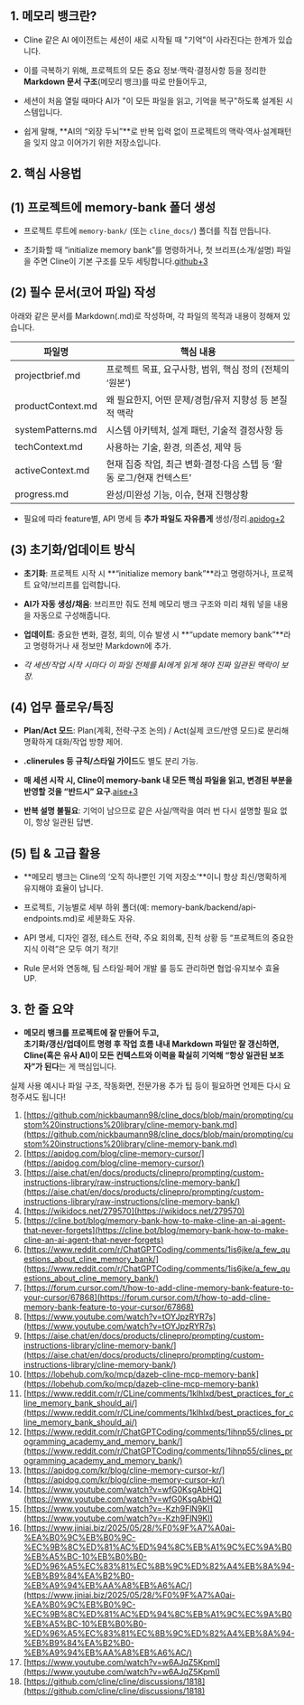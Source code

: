 
## 1. **메모리 뱅크란?**

- Cline 같은 AI 에이전트는 세션이 새로 시작될 때 "기억"이 사라진다는 한계가 있습니다.
    
- 이를 극복하기 위해, 프로젝트의 모든 중요 정보‧맥락‧결정사항 등을 정리한 **Markdown 문서 구조**(메모리 뱅크)를 따로 만들어두고,
    
- 세션이 처음 열릴 때마다 AI가 "이 모든 파일을 읽고, 기억을 복구"하도록 설계된 시스템입니다.
    
- 쉽게 말해, **AI의 “외장 두뇌”**로 반복 입력 없이 프로젝트의 맥락·역사·설계패턴을 잊지 않고 이어가기 위한 저장소입니다.
    

## 2. **핵심 사용법**

## **(1) 프로젝트에 memory-bank 폴더 생성**

- 프로젝트 루트에 `memory-bank/` (또는 `cline_docs/`) 폴더를 직접 만듭니다.
    
- 초기화할 때 “initialize memory bank”를 명령하거나, 첫 브리프(소개/설명) 파일을 주면 Cline이 기본 구조를 모두 세팅합니다.[github+3](https://github.com/nickbaumann98/cline_docs/blob/main/prompting/custom%20instructions%20library/cline-memory-bank.md)
    

## **(2) 필수 문서(코어 파일) 작성**

아래와 같은 문서를 Markdown(.md)로 작성하며, 각 파일의 목적과 내용이 정해져 있습니다.

|파일명|핵심 내용|
|---|---|
|projectbrief.md|프로젝트 목표, 요구사항, 범위, 핵심 정의 (전체의 ‘원본’)|
|productContext.md|왜 필요한지, 어떤 문제/경험/유저 지향성 등 본질적 맥락|
|systemPatterns.md|시스템 아키텍처, 설계 패턴, 기술적 결정사항 등|
|techContext.md|사용하는 기술, 환경, 의존성, 제약 등|
|activeContext.md|현재 집중 작업, 최근 변화·결정·다음 스텝 등 ‘활동 로그/현재 컨텍스트’|
|progress.md|완성/미완성 기능, 이슈, 현재 진행상황|

- 필요에 따라 feature별, API 명세 등 **추가 파일도 자유롭게** 생성/정리.[apidog+2](https://apidog.com/blog/cline-memory-cursor/)
    

## **(3) 초기화/업데이트 방식**

- **초기화**: 프로젝트 시작 시 **“initialize memory bank”**라고 명령하거나, 프로젝트 요약/브리프를 입력합니다.
    
- **AI가 자동 생성/채움**: 브리프만 줘도 전체 메모리 뱅크 구조와 미리 채워 넣을 내용을 자동으로 구성해줍니다.
    
- **업데이트**: 중요한 변화, 결정, 회의, 이슈 발생 시 **“update memory bank”**라고 명령하거나 새 정보만 Markdown에 추가.
    
- _각 세션/작업 시작 시마다 이 파일 전체를 AI에게 읽게 해야 진짜 일관된 맥락이 보장._
    

## **(4) 업무 플로우/특징**

- **Plan/Act 모드**: Plan(계획, 전략·구조 논의) / Act(실제 코드/반영 모드)로 분리해 명확하게 대화/작업 방향 제어.
    
- **.clinerules 등 규칙/스타일 가이드**도 별도 분리 가능.
    
- **매 세션 시작 시, Cline이 memory-bank 내 모든 핵심 파일을 읽고, 변경된 부분을 반영할 것을 “반드시” 요구**.[aise+3](https://aise.chat/en/docs/products/clinepro/prompting/custom-instructions-library/raw-instructions/cline-memory-bank/)
    
- **반복 설명 불필요**: 기억이 남으므로 같은 사실/맥락을 여러 번 다시 설명할 필요 없이, 항상 일관된 답변.
    

## **(5) 팁 & 고급 활용**

- **메모리 뱅크는 Cline의 ‘오직 하나뿐인 기억 저장소’**이니 항상 최신/명확하게 유지해야 효율이 납니다.
    
- 프로젝트, 기능별로 세부 하위 폴더(예: memory-bank/backend/api-endpoints.md)로 세분화도 자유.
    
- API 명세, 디자인 결정, 테스트 전략, 주요 회의록, 진척 상황 등 “프로젝트의 중요한 지식 이력”은 모두 여기 적기!
    
- Rule 문서와 연동해, 팀 스타일·페어 개발 룰 등도 관리하면 협업·유지보수 효율 UP.
    

## 3. **한 줄 요약**

- **메모리 뱅크를 프로젝트에 잘 만들어 두고,  
    초기화/갱신/업데이트 명령 후 작업 흐름 내내 Markdown 파일만 잘 갱신하면,  
    Cline(혹은 유사 AI)이 모든 컨텍스트와 이력을 확실히 기억해 “항상 일관된 보조자”가 된다**는 게 핵심입니다.
    

실제 사용 예시나 파일 구조, 작동화면, 전문가용 추가 팁 등이 필요하면 언제든 다시 요청주셔도 됩니다!

1. [https://github.com/nickbaumann98/cline_docs/blob/main/prompting/custom%20instructions%20library/cline-memory-bank.md](https://github.com/nickbaumann98/cline_docs/blob/main/prompting/custom%20instructions%20library/cline-memory-bank.md)
2. [https://apidog.com/blog/cline-memory-cursor/](https://apidog.com/blog/cline-memory-cursor/)
3. [https://aise.chat/en/docs/products/clinepro/prompting/custom-instructions-library/raw-instructions/cline-memory-bank/](https://aise.chat/en/docs/products/clinepro/prompting/custom-instructions-library/raw-instructions/cline-memory-bank/)
4. [https://wikidocs.net/279570](https://wikidocs.net/279570)
5. [https://cline.bot/blog/memory-bank-how-to-make-cline-an-ai-agent-that-never-forgets](https://cline.bot/blog/memory-bank-how-to-make-cline-an-ai-agent-that-never-forgets)
6. [https://www.reddit.com/r/ChatGPTCoding/comments/1is6jke/a_few_questions_about_cline_memory_bank/](https://www.reddit.com/r/ChatGPTCoding/comments/1is6jke/a_few_questions_about_cline_memory_bank/)
7. [https://forum.cursor.com/t/how-to-add-cline-memory-bank-feature-to-your-cursor/67868](https://forum.cursor.com/t/how-to-add-cline-memory-bank-feature-to-your-cursor/67868)
8. [https://www.youtube.com/watch?v=tOYJpzRYR7s](https://www.youtube.com/watch?v=tOYJpzRYR7s)
9. [https://aise.chat/en/docs/products/clinepro/prompting/custom-instructions-library/cline-memory-bank/](https://aise.chat/en/docs/products/clinepro/prompting/custom-instructions-library/cline-memory-bank/)
10. [https://lobehub.com/ko/mcp/dazeb-cline-mcp-memory-bank](https://lobehub.com/ko/mcp/dazeb-cline-mcp-memory-bank)
11. [https://www.reddit.com/r/CLine/comments/1klhlxd/best_practices_for_cline_memory_bank_should_ai/](https://www.reddit.com/r/CLine/comments/1klhlxd/best_practices_for_cline_memory_bank_should_ai/)
12. [https://www.reddit.com/r/ChatGPTCoding/comments/1ihnp55/clines_programming_academy_and_memory_bank/](https://www.reddit.com/r/ChatGPTCoding/comments/1ihnp55/clines_programming_academy_and_memory_bank/)
13. [https://apidog.com/kr/blog/cline-memory-cursor-kr/](https://apidog.com/kr/blog/cline-memory-cursor-kr/)
14. [https://www.youtube.com/watch?v=wfG0KsgAbHQ](https://www.youtube.com/watch?v=wfG0KsgAbHQ)
15. [https://www.youtube.com/watch?v=-Kzh9FlN9KI](https://www.youtube.com/watch?v=-Kzh9FlN9KI)
16. [https://www.jiniai.biz/2025/05/28/%F0%9F%A7%A0ai-%EA%B0%9C%EB%B0%9C-%EC%9B%8C%ED%81%AC%ED%94%8C%EB%A1%9C%EC%9A%B0%EB%A5%BC-10%EB%B0%B0-%ED%96%A5%EC%83%81%EC%8B%9C%ED%82%A4%EB%8A%94-%EB%B9%84%EA%B2%B0-%EB%A9%94%EB%AA%A8%EB%A6%AC/](https://www.jiniai.biz/2025/05/28/%F0%9F%A7%A0ai-%EA%B0%9C%EB%B0%9C-%EC%9B%8C%ED%81%AC%ED%94%8C%EB%A1%9C%EC%9A%B0%EB%A5%BC-10%EB%B0%B0-%ED%96%A5%EC%83%81%EC%8B%9C%ED%82%A4%EB%8A%94-%EB%B9%84%EA%B2%B0-%EB%A9%94%EB%AA%A8%EB%A6%AC/)
17. [https://www.youtube.com/watch?v=w6AJqZ5KpmI](https://www.youtube.com/watch?v=w6AJqZ5KpmI)
18. [https://github.com/cline/cline/discussions/1818](https://github.com/cline/cline/discussions/1818)